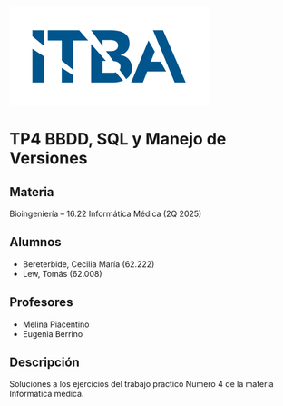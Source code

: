 ![Logo ITBA](images/logo-itba.png)

# TP4 BBDD, SQL y Manejo de Versiones

## Materia
Bioingeniería – 16.22 Informática Médica (2Q 2025)

## Alumnos

* Bereterbide, Cecilia María (62.222)
* Lew, Tomás (62.008)

## Profesores

* Melina Piacentino
* Eugenia Berrino

## Descripción
Soluciones a los ejercicios del trabajo practico Numero 4 de la materia Informatica medica.